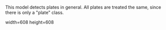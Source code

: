 This model detects plates in general. All plates are treated the same, since there is only a "plate" class.

width=608
height=608